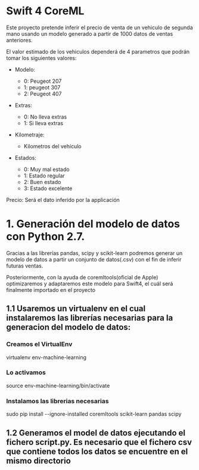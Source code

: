 # Swift 4 CoreML

Este proyecto pretende inferir el precio de venta de un vehiculo de segunda mano usando un modelo generado a partir de 1000 datos de ventas anteriores.

El valor estimado de los vehiculos dependerá de 4 parametros que podrán tomar los siguientes valores:


- Modelo:

	-	0: Peugeot 207
	-	1: peugeot 307
	-	2: Peugeot 407

- Extras:
	-	0: No lleva extras
	-	1: Si lleva extras

- Kilometraje:
	-	Kilometros del vehículo 

- Estados:
	-	0: Muy mal estado
	-	1: Estado regular
	-	2: Buen estado
	-	3: Estado excelente

Precio: Será el dato inferido por la applicación


# 1. Generación del modelo de datos con Python 2.7.

Gracias a las librerías pandas, scipy y scikit-learn podremos generar un modelo de datos a partir un conjunto de datos(.csv) con el fin de inferir futuras ventas.

Posteriormente, con la ayuda de coremltools(oficial de Apple) optimizaremos y adaptaremos este modelo para Swift4, el cuál será finalmente importado en el proyecto


## 1.1 Usaremos un virtualenv en el cual instalaremos las librerías necesarias para la generacion del modelo de datos:

### Creamos el VirtualEnv
virtualenv env-machine-learning
### Lo activamos
source env-machine-learning/bin/activate
### Instalamos las librerias necesarias
sudo pip install --ignore-installed coremltools scikit-learn pandas scipy

## 1.2 Generamos el model de datos ejecutando el fichero script.py. Es necesario que el fichero csv que contiene todos los datos se encuentre en el mismo directorio



